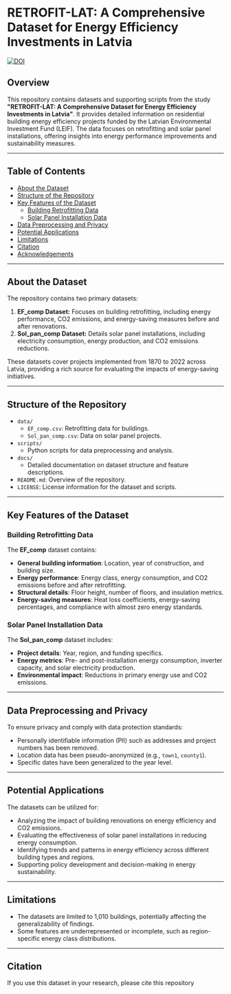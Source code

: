 # RETROFIT-LAT: A Comprehensive Dataset for Energy Efficiency Investments in Latvia

[![DOI](https://zenodo.org/badge/DOI/10.5281/zenodo.14697313.svg)](https://doi.org/10.5281/zenodo.14697313)

## Overview

This repository contains datasets and supporting scripts from the study **"RETROFIT-LAT: A Comprehensive Dataset for Energy Efficiency Investments in Latvia"**. It provides detailed information on residential building energy efficiency projects funded by the Latvian Environmental Investment Fund (LEIF). The data focuses on retrofitting and solar panel installations, offering insights into energy performance improvements and sustainability measures.

---

## Table of Contents
- [About the Dataset](#about-the-dataset)
- [Structure of the Repository](#structure-of-the-repository)
- [Key Features of the Dataset](#key-features-of-the-dataset)
  - [Building Retrofitting Data](#building-retrofitting-data)
  - [Solar Panel Installation Data](#solar-panel-installation-data)
- [Data Preprocessing and Privacy](#data-preprocessing-and-privacy)
- [Potential Applications](#potential-applications)
- [Limitations](#limitations)
- [Citation](#citation)
- [Acknowledgements](#acknowledgements)

---

## About the Dataset

The repository contains two primary datasets:
1. **EF_comp Dataset:** Focuses on building retrofitting, including energy performance, CO2 emissions, and energy-saving measures before and after renovations.
2. **Sol_pan_comp Dataset:** Details solar panel installations, including electricity consumption, energy production, and CO2 emissions reductions.

These datasets cover projects implemented from 1870 to 2022 across Latvia, providing a rich source for evaluating the impacts of energy-saving initiatives.

---

## Structure of the Repository

- `data/`
  - `EF_comp.csv`: Retrofitting data for buildings.
  - `Sol_pan_comp.csv`: Data on solar panel projects.
- `scripts/`
  - Python scripts for data preprocessing and analysis.
- `docs/`
  - Detailed documentation on dataset structure and feature descriptions.
- `README.md`: Overview of the repository.
- `LICENSE`: License information for the dataset and scripts.

---

## Key Features of the Dataset

### Building Retrofitting Data
The **EF_comp** dataset contains:
- **General building information**: Location, year of construction, and building size.
- **Energy performance**: Energy class, energy consumption, and CO2 emissions before and after retrofitting.
- **Structural details**: Floor height, number of floors, and insulation metrics.
- **Energy-saving measures**: Heat loss coefficients, energy-saving percentages, and compliance with almost zero energy standards.

### Solar Panel Installation Data
The **Sol_pan_comp** dataset includes:
- **Project details**: Year, region, and funding specifics.
- **Energy metrics**: Pre- and post-installation energy consumption, inverter capacity, and solar electricity production.
- **Environmental impact**: Reductions in primary energy use and CO2 emissions.

---

## Data Preprocessing and Privacy

To ensure privacy and comply with data protection standards:
- Personally identifiable information (PII) such as addresses and project numbers has been removed.
- Location data has been pseudo-anonymized (e.g., `town1`, `county1`).
- Specific dates have been generalized to the year level.

---

## Potential Applications

The datasets can be utilized for:
- Analyzing the impact of building renovations on energy efficiency and CO2 emissions.
- Evaluating the effectiveness of solar panel installations in reducing energy consumption.
- Identifying trends and patterns in energy efficiency across different building types and regions.
- Supporting policy development and decision-making in energy sustainability.

---

## Limitations

- The datasets are limited to 1,010 buildings, potentially affecting the generalizability of findings.
- Some features are underrepresented or incomplete, such as region-specific energy class distributions.

---

## Citation

If you use this dataset in your research, please cite this repository
